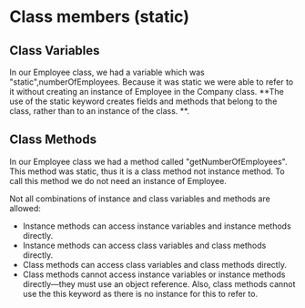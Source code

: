 # Class members (static)

## Class Variables
In our Employee class, we had a variable which was "static",numberOfEmployees. Because it was static we were able to refer to it without creating an instance of Employee in the Company class. **The use of the static keyword creates fields and methods that belong to the class, rather than to an instance of the class. **. 

## Class Methods 
In our Employee class we had a method called "getNumberOfEmployees". This method was static, thus it is a class method not instance method. To call this method we do not need an instance of Employee.

Not all combinations of instance and class variables and methods are allowed:

* Instance methods can access instance variables and instance methods directly.
* Instance methods can access class variables and class methods directly.
* Class methods can access class variables and class methods directly.
* Class methods cannot access instance variables or instance methods directly—they must use an object reference. Also, class methods cannot use the this keyword as there is no instance for this to refer to.

